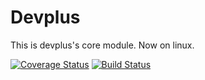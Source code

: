 # Devplus

This is devplus's core module. Now on linux.

[![Coverage Status](https://coveralls.io/repos/dcabines/devplus/badge.svg)](https://coveralls.io/r/dcabines/devplus)
[![Build Status](https://travis-ci.org/dcabines/devplus.svg?branch=master)](https://travis-ci.org/dcabines/devplus)
